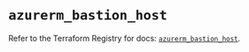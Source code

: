 # `azurerm_bastion_host`

Refer to the Terraform Registry for docs: [`azurerm_bastion_host`](https://registry.terraform.io/providers/hashicorp/azurerm/4.29.0/docs/resources/bastion_host).
